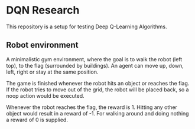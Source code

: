 # DQN Research

This repository is a setup for testing Deep Q-Learning Algorithms.

## Robot environment

A minimalistic gym environment, where the goal is to walk the robot (left top), to the flag (surrounded by buildings).
An agent can move up, down, left, right or stay at the same position.

The game is finished whenever the robot hits an object or reaches the flag. If the robot tries to move out of the grid,
the robot will be placed back, so a noop action would be executed.

Whenever the robot reaches the flag, the reward is 1. Hitting any other object would result in a reward of -1. For
walking around and doing nothing a reward of 0 is supplied.


